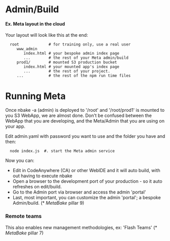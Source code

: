 # Admin/Build

#### Ex. Meta layout in the cloud

Your layout will look like this at the end:

      root             # for training only, use a real user
         www_admin
            index.html # your bespoke admin index page
            ...        # the rest of your Meta admin/build
         prod1/        # mounted S3 production bucket
            index.html # your mounted app's index page
            ...        # the rest of your project.
         ...           # the rest of the npm run time files

# Running Meta

Once nbake -a (admin) is deployed to '/root' and '/root/prod1' is mounted to you S3 WebApp, we are almost done. Don't be confused between the WebApp that you are developing, and the Meta/Admin that you are using on your app.

Edit admin.yaml with
password you want to use
and the folder you have and then:

      node index.js  #. start the Meta admin service

Now you can:

- Edit in CodeAnywhere (CA) or other WebIDE and it will auto build, with out having to execute nbake
- Open a browser to the development port of your production - so it auto refreshes on edit/build.
- Go to the Admin port via browser and access the admin 'portal'
- Last, most important, you can customize the admin 'portal'; a bespoke Admin/build. (* _MetaBake_ pillar 9)


### Remote teams

This also enables new management methodologies, ex: 'Flash Teams' (* _MetaBake_ pillar 7)




